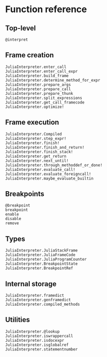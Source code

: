 # Function reference

## Top-level

```@docs
@interpret
```

## Frame creation

```@docs
JuliaInterpreter.enter_call
JuliaInterpreter.enter_call_expr
JuliaInterpreter.build_frame
JuliaInterpreter.determine_method_for_expr
JuliaInterpreter.prepare_args
JuliaInterpreter.prepare_call
JuliaInterpreter.prepare_thunk
JuliaInterpreter.split_expressions
JuliaInterpreter.get_call_framecode
JuliaInterpreter.optimize!
```

## Frame execution

```@docs
JuliaInterpreter.Compiled
JuliaInterpreter.step_expr!
JuliaInterpreter.finish!
JuliaInterpreter.finish_and_return!
JuliaInterpreter.finish_stack!
JuliaInterpreter.get_return
JuliaInterpreter.next_until!
JuliaInterpreter.through_methoddef_or_done!
JuliaInterpreter.evaluate_call!
JuliaInterpreter.evaluate_foreigncall!
JuliaInterpreter.maybe_evaluate_builtin
```

## Breakpoints

```@docs
@breakpoint
breakpoint
enable
disable
remove
```

## Types

```@docs
JuliaInterpreter.JuliaStackFrame
JuliaInterpreter.JuliaFrameCode
JuliaInterpreter.JuliaProgramCounter
JuliaInterpreter.BreakpointState
JuliaInterpreter.BreakpointRef
```

## Internal storage

```@docs
JuliaInterpreter.framedict
JuliaInterpreter.genframedict
JuliaInterpreter.compiled_methods
```

## Utilities

```@docs
JuliaInterpreter.@lookup
JuliaInterpreter.iswrappercall
JuliaInterpreter.isdocexpr
JuliaInterpreter.isglobalref
JuliaInterpreter.statementnumber
```
